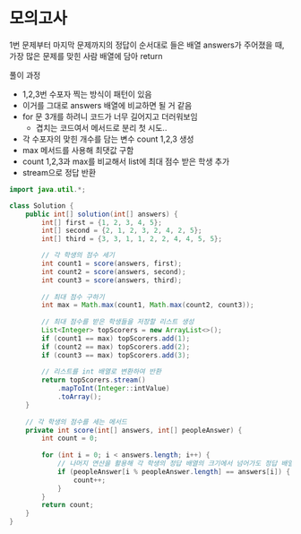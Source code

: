 # 모의고사
1번 문제부터 마지막 문제까지의 정답이 순서대로 들은 배열 answers가 주어졌을 때, 가장 많은 문제를 맞힌 사람 배열에 담아 return

풀이 과정
- 1,2,3번 수포자 찍는 방식이 패턴이 있음
- 이거를 그대로 answers 배열에 비교하면 될 거 같음
- for 문 3개를 하려니 코드가 너무 길어지고 더러워보임
  - 겹치는 코드여서 메서드로 분리 첫 시도..
- 각 수포자의 맞힌 개수를 담는 변수 count 1,2,3 생성
- max 메서드를 사용해 최댓값 구함
- count 1,2,3과 max를 비교해서 list에 최대 점수 받은 학생 추가
- stream으로 정답 반환


```java
import java.util.*;

class Solution {
    public int[] solution(int[] answers) {
        int[] first = {1, 2, 3, 4, 5};
        int[] second = {2, 1, 2, 3, 2, 4, 2, 5};
        int[] third = {3, 3, 1, 1, 2, 2, 4, 4, 5, 5};

        // 각 학생의 점수 세기
        int count1 = score(answers, first);
        int count2 = score(answers, second);
        int count3 = score(answers, third);
        
        // 최대 점수 구하기
        int max = Math.max(count1, Math.max(count2, count3));
        
        // 최대 점수를 받은 학생들을 저장할 리스트 생성
        List<Integer> topScorers = new ArrayList<>();
        if (count1 == max) topScorers.add(1);
        if (count2 == max) topScorers.add(2);
        if (count3 == max) topScorers.add(3);
        
        // 리스트를 int 배열로 변환하여 반환
        return topScorers.stream()
            .mapToInt(Integer::intValue)
            .toArray();
    }
    
    // 각 학생의 점수를 세는 메서드
    private int score(int[] answers, int[] peopleAnswer) {
        int count = 0;
        
        for (int i = 0; i < answers.length; i++) {
            // 나머지 연산을 활용해 각 학생의 정답 배열의 크기에서 넘어가도 정답 배열을 이어 붙여 계속 비교
            if (peopleAnswer[i % peopleAnswer.length] == answers[i]) {
                count++;
            }
        }
        return count;
    }
}

```